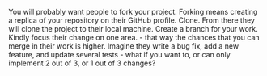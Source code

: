 You will probably want people to fork your project. Forking means creating a replica of your repository on their GitHub profile.
Clone. From there they will clone the project to their local machine.
Create a branch for your work.
Kindly focus their change on one area. - that way the chances that you can merge in their work is higher. Imagine they write a bug fix, add a new feature, and update several tests - what if you want to, or can only implement 2 out of 3, or 1 out of 3 changes?
